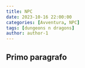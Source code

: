 ```yaml
---
title: NPC
date: 2023-10-16 22:00:00
categories: [Avventura, NPC]
tags: [dungeons n dragons]
author: author-1
---
```


## Primo paragrafo